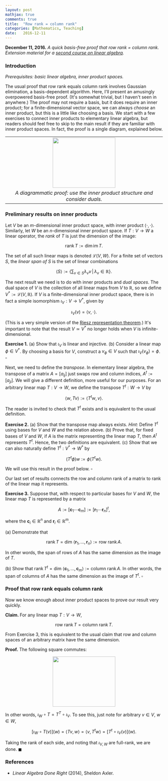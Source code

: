 ```yaml
---
layout: post
mathjax: true
comments: true
title:  "Row rank = column rank"
categories: [Mathematics, Teaching]
date:   2016-12-11
---
```


**December 11, 2016.** *A quick basis-free proof that row rank = column rank. Extension material for
  a [second course on linear algebra](https://handbook.unimelb.edu.au/subjects/mast20022).*

### Introduction

*Prerequisites: basic linear algebra, inner product spaces.*

The usual proof that row rank equals column rank involves Gaussian
elimination, a basis-dependent algorithm. Here, I'll present an
amusingly overpowered
basis-free proof. (It's somewhat trivial, but I haven't seen in
anywhere.) The proof may not require a basis, but it does require an
inner product; for a finite-dimensional vector space, we can always
<i>choose</i> an inner product, but this is a little like choosing a
basis. We start with a few exercises to connect inner products to
elementary linear algebra, but readers should feel free to skip to the
main result if they are familiar with inner product spaces. In fact, the proof is a single diagram, explained below. 
 
<table align="center" cellpadding="0" cellspacing="0" class="tr-caption-container" style="margin-left: auto; margin-right: auto; text-align: center;"><tbody>
<tr><td style="text-align: center;"><a href="https://1.bp.blogspot.com/-Myv5SXrt8FM/WEzakAUMxvI/AAAAAAAAChU/27YydKMzJwc5haR-gD6_bEc8FW5go3YhQCLcB/s1600/rank-square.png" imageanchor="1" style="margin-left: auto; margin-right: auto; text-align: center;"><img border="0" height="160" src="https://1.bp.blogspot.com/-Myv5SXrt8FM/WEzakAUMxvI/AAAAAAAAChU/27YydKMzJwc5haR-gD6_bEc8FW5go3YhQCLcB/s200/rank-square.png" width="200" /></a></td></tr>
<tr><td class="tr-caption" style="text-align: center;"><i>A diagrammatic proof: use the inner product structure and consider duals.</i></td></tr>
</tbody></table>

### Preliminary results on inner products

Let $V$ be an $m$-dimensional inner product space, with inner product $\langle\cdot,\cdot\rangle$. Similarly, let $W$ be an $n$-dimensional inner product space. If $T: V \to W$ a linear operator, the <i>rank</i> of $T$ is just the dimension of the image: 

$$ 
\mbox{rank} \, T := \mbox{dim}\, \mbox{im} \, T. 
$$
 
The set of all such linear maps is denoted $\mathcal{L}(V, W)$. For a finite set of vectors $S$, the <i>linear span of</i> $S$ is the set of linear combinations 

$$ 
\langle S \rangle := \left\{ \sum_{v\in S} \lambda_v v \, \bigg|\, \lambda_v \in \mathbb{R} \right\}. 
$$
 
The next result we need is to do with inner products and <i>dual
spaces</i>. The dual space of $V$ is the collection of all linear maps
from $V$ to $\mathbb{R}$, so we define $V^* := \mathcal{L}(V, \mathbb{R})$. If $V$ is a finite-dimensional inner product space, there is in fact a simple isomorphism $\iota_V: V \to V^*$, given by 

$$ 
\iota_V(v) = \langle v, \cdot \rangle. 
$$
 
(This is a very simple version of the <a href="https://en.wikipedia.org/wiki/Riesz_representation_theorem">Riesz representation theorem</a>.) It's important to note that the result $V \simeq V^*$ no longer holds when $V$ is infinite-dimensional. 
 
<b>Exercise 1.</b> (a) Show that $\iota_V$ is linear and injective. 
(b) Consider a linear map $\phi \in V^*$. By choosing a basis for $V$, construct a $v_\phi \in V$ such that $\iota_V (v_\phi) = \phi$. $\square$ 
 
Next, we need to define the <i>transpose</i>. In elementary linear algebra, the transpose of a matrix $A = [a_{ij}]$ just swaps row and column indices, $A^t := [a_{ji}]$. We will give a different definition, more useful for our purposes. For an arbitrary linear map $T : V \to W$, we define the transpose $T^t: W \to V$ by 

$$ 
\langle w, Tv\rangle := \langle T^t w, v\rangle. 
$$
 
The reader is invited to check that $T^t$ exists and is equivalent to the usual definition. 
 
<b>Exercise 2.</b> (a) Show that the transpose map always exists. <i>Hint:</i> Define $T^t$ using bases for $V$ and $W$ and the relation above. 
(b) Prove that, for fixed bases of $V$ and $W$, if $A$ is the matrix representing the linear map $T$, then $A^t$ represents $T^t$. Hence, the two definitions are equivalent. 
(c) Show that we can also naturally define $T^t: V^* \to W^*$ by 

$$ 
(T^t \phi) w := \phi(T^t w). 
$$
 
We will use this result in the proof below. $\square$ 
 
Our last set of results connects the row and column rank of a matrix to rank of the linear map it represents. 
 
<b>Exercise 3.</b> Suppose that, with respect to particular bases for $V$ and $W$, the linear map $T$ is represented by a matrix 

$$ 
A := [\mathbf{c}_1 \cdots \mathbf{c}_m] := [\mathbf{r}_1 \cdots \mathbf{r}_n]^t, 
$$
 
where the $\mathbf{c}_i \in \mathbb{R}^n$ and $\mathbf{r}_i \in
\mathbb{R}^m$.

(a) Demonstrate that

$$\mbox{rank} \, T = \text{dim } \langle \mathbf{r}_1, \ldots,
\mathbf{r}_n \rangle := \mbox{row rank}\, A.
$$

In other words, the span
of rows of $A$ has the same dimension as the image of $T$.

(b) Show that $\mbox{rank} \, T^t = \text{dim } \langle \mathbf{c}_1, \ldots, \mathbf{c}_m \rangle := \mbox{column rank}\, A$. In other words, the span of columns of $A$ has the same dimension as the image of $T^t$. $\square$ 

### Proof that row rank equals column rank

Now we know enough about inner product spaces to prove our result very quickly. 
 
<b>Claim. </b>For any linear map $T: V \to W$, 

$$ 
\mbox{row rank} \, T = \mbox{column rank} \, T. 
$$
 
 From Exercise 3, this is equivalent to the usual claim that row and column spaces of an arbitrary matrix have the same dimension. 
 
<b>Proof.</b> The following square commutes: 
 
<div class="separator" style="clear: both; text-align: center;">
</div>
<div class="separator" style="clear: both; text-align: center;">
<a href="https://1.bp.blogspot.com/-Myv5SXrt8FM/WEzakAUMxvI/AAAAAAAAChU/27YydKMzJwc5haR-gD6_bEc8FW5go3YhQCLcB/s1600/rank-square.png" imageanchor="1" style="margin-left: 1em; margin-right: 1em;"><img border="0" height="160" src="https://1.bp.blogspot.com/-Myv5SXrt8FM/WEzakAUMxvI/AAAAAAAAChU/27YydKMzJwc5haR-gD6_bEc8FW5go3YhQCLcB/s200/rank-square.png" width="200" /></a></div>
 
 
In other words, $\iota_W \circ T = T^T \circ \iota_V$. To see this, just note for arbitrary $v \in V$, $w\in W$,

$$
[\iota_W \circ T (v)](w) = \langle Tv, w \rangle = \langle v, T^t w \rangle = [T^t \circ \iota_V (v)](w).
$$
 
Taking the rank of each side, and noting that $\iota_{V, W}$ are full-rank, we are done. $\blacksquare$
 
 
### References
 
- *Linear Algebra Done Right* (2014), Sheldon Axler.
